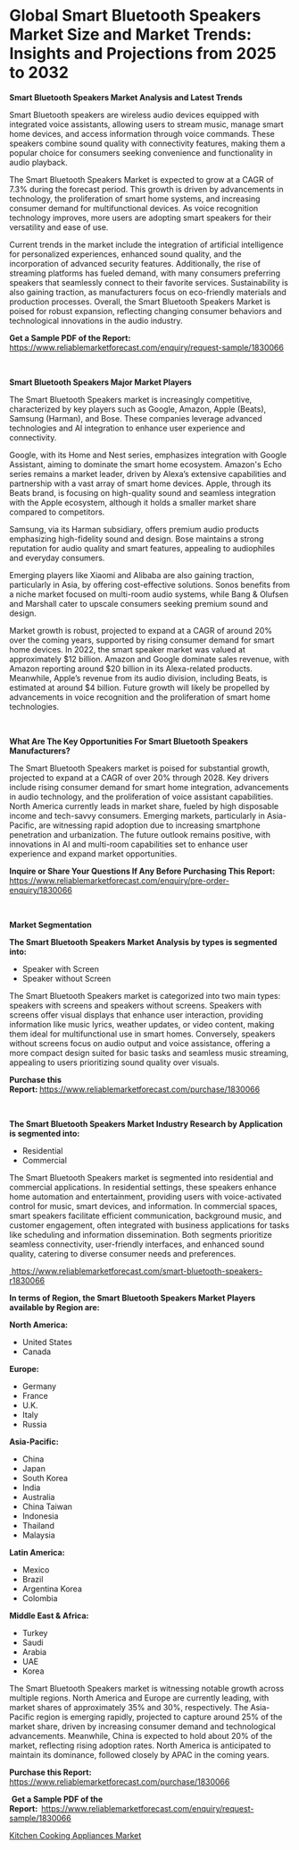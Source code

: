 <p><h1>Global Smart Bluetooth Speakers Market Size and Market Trends: Insights and Projections from 2025 to 2032</h1></p><p><strong>Smart Bluetooth Speakers Market Analysis and Latest Trends</strong></p>
<p><p>Smart Bluetooth speakers are wireless audio devices equipped with integrated voice assistants, allowing users to stream music, manage smart home devices, and access information through voice commands. These speakers combine sound quality with connectivity features, making them a popular choice for consumers seeking convenience and functionality in audio playback.</p><p>The Smart Bluetooth Speakers Market is expected to grow at a CAGR of 7.3% during the forecast period. This growth is driven by advancements in technology, the proliferation of smart home systems, and increasing consumer demand for multifunctional devices. As voice recognition technology improves, more users are adopting smart speakers for their versatility and ease of use.</p><p>Current trends in the market include the integration of artificial intelligence for personalized experiences, enhanced sound quality, and the incorporation of advanced security features. Additionally, the rise of streaming platforms has fueled demand, with many consumers preferring speakers that seamlessly connect to their favorite services. Sustainability is also gaining traction, as manufacturers focus on eco-friendly materials and production processes. Overall, the Smart Bluetooth Speakers Market is poised for robust expansion, reflecting changing consumer behaviors and technological innovations in the audio industry.</p></p>
<p><strong>Get a Sample PDF of the Report:&nbsp;</strong> <a href="https://www.reliablemarketforecast.com/enquiry/request-sample/1830066?utm_campaign=1134&utm_medium=2&utm_source=Github&utm_content=ia&utm_term=09022025&utm_id=smart-bluetooth-speakers">https://www.reliablemarketforecast.com/enquiry/request-sample/1830066</a></p>
<p>&nbsp;</p>
<p><strong>Smart Bluetooth Speakers Major Market Players</strong></p>
<p><p>The Smart Bluetooth Speakers market is increasingly competitive, characterized by key players such as Google, Amazon, Apple (Beats), Samsung (Harman), and Bose. These companies leverage advanced technologies and AI integration to enhance user experience and connectivity. </p><p>Google, with its Home and Nest series, emphasizes integration with Google Assistant, aiming to dominate the smart home ecosystem. Amazon's Echo series remains a market leader, driven by Alexa’s extensive capabilities and partnership with a vast array of smart home devices. Apple, through its Beats brand, is focusing on high-quality sound and seamless integration with the Apple ecosystem, although it holds a smaller market share compared to competitors. </p><p>Samsung, via its Harman subsidiary, offers premium audio products emphasizing high-fidelity sound and design. Bose maintains a strong reputation for audio quality and smart features, appealing to audiophiles and everyday consumers. </p><p>Emerging players like Xiaomi and Alibaba are also gaining traction, particularly in Asia, by offering cost-effective solutions. Sonos benefits from a niche market focused on multi-room audio systems, while Bang & Olufsen and Marshall cater to upscale consumers seeking premium sound and design.</p><p>Market growth is robust, projected to expand at a CAGR of around 20% over the coming years, supported by rising consumer demand for smart home devices. In 2022, the smart speaker market was valued at approximately $12 billion. Amazon and Google dominate sales revenue, with Amazon reporting around $20 billion in its Alexa-related products. Meanwhile, Apple’s revenue from its audio division, including Beats, is estimated at around $4 billion. Future growth will likely be propelled by advancements in voice recognition and the proliferation of smart home technologies.</p></p>
<p>&nbsp;</p>
<p><strong>What Are The Key Opportunities For Smart Bluetooth Speakers Manufacturers?</strong></p>
<p><p>The Smart Bluetooth Speakers market is poised for substantial growth, projected to expand at a CAGR of over 20% through 2028. Key drivers include rising consumer demand for smart home integration, advancements in audio technology, and the proliferation of voice assistant capabilities. North America currently leads in market share, fueled by high disposable income and tech-savvy consumers. Emerging markets, particularly in Asia-Pacific, are witnessing rapid adoption due to increasing smartphone penetration and urbanization. The future outlook remains positive, with innovations in AI and multi-room capabilities set to enhance user experience and expand market opportunities.</p></p>
<p><strong>Inquire or Share Your Questions If Any Before Purchasing This Report:</strong> <a href="https://www.reliablemarketforecast.com/enquiry/pre-order-enquiry/1830066?utm_campaign=1134&utm_medium=2&utm_source=Github&utm_content=ia&utm_term=09022025&utm_id=smart-bluetooth-speakers">https://www.reliablemarketforecast.com/enquiry/pre-order-enquiry/1830066</a></p>
<p>&nbsp;</p>
<p><strong>Market Segmentation</strong></p>
<p><strong>The Smart Bluetooth Speakers Market Analysis by types is segmented into:</strong></p>
<p><ul><li>Speaker with Screen</li><li>Speaker without Screen</li></ul></p>
<p><p>The Smart Bluetooth Speakers market is categorized into two main types: speakers with screens and speakers without screens. Speakers with screens offer visual displays that enhance user interaction, providing information like music lyrics, weather updates, or video content, making them ideal for multifunctional use in smart homes. Conversely, speakers without screens focus on audio output and voice assistance, offering a more compact design suited for basic tasks and seamless music streaming, appealing to users prioritizing sound quality over visuals.</p></p>
<p><strong>Purchase this Report:&nbsp;</strong><a href="https://www.reliablemarketforecast.com/purchase/1830066?utm_campaign=1134&utm_medium=2&utm_source=Github&utm_content=ia&utm_term=09022025&utm_id=smart-bluetooth-speakers">https://www.reliablemarketforecast.com/purchase/1830066</a></p>
<p>&nbsp;</p>
<p><strong>The Smart Bluetooth Speakers Market Industry Research by Application is segmented into:</strong></p>
<p><ul><li>Residential</li><li>Commercial</li></ul></p>
<p><p>The Smart Bluetooth Speakers market is segmented into residential and commercial applications. In residential settings, these speakers enhance home automation and entertainment, providing users with voice-activated control for music, smart devices, and information. In commercial spaces, smart speakers facilitate efficient communication, background music, and customer engagement, often integrated with business applications for tasks like scheduling and information dissemination. Both segments prioritize seamless connectivity, user-friendly interfaces, and enhanced sound quality, catering to diverse consumer needs and preferences.</p></p>
<p><a href="https://www.reliablemarketforecast.com/smart-bluetooth-speakers-r1830066?utm_campaign=1134&utm_medium=2&utm_source=Github&utm_content=ia&utm_term=09022025&utm_id=smart-bluetooth-speakers">&nbsp;https://www.reliablemarketforecast.com/smart-bluetooth-speakers-r1830066</a></p>
<p><strong>In terms of Region, the Smart Bluetooth Speakers Market Players available by Region are:</strong></p>
<p>
    <p> <strong> North America: </strong>
        <ul>
            <li>United States</li>
            <li>Canada</li>
        </ul>
        </p> 
    <p> <strong> Europe: </strong>
        <ul>
            <li>Germany</li>
            <li>France</li>
            <li>U.K.</li>
            <li>Italy</li>
            <li>Russia</li>
        </ul>
        </p> 
    <p> <strong> Asia-Pacific: </strong>
        <ul>
            <li>China</li>
            <li>Japan</li>
            <li>South Korea</li>
            <li>India</li>
            <li>Australia</li>
            <li>China Taiwan</li>
            <li>Indonesia</li>
            <li>Thailand</li>
            <li>Malaysia</li>
        </ul>
        </p> 
    <p> <strong> Latin America: </strong>
        <ul>
            <li>Mexico</li>
            <li>Brazil</li>
            <li>Argentina Korea</li>
            <li>Colombia</li>
        </ul>
        </p> 
    <p> <strong> Middle East & Africa: </strong>
        <ul>
            <li>Turkey</li>
            <li>Saudi</li>
            <li>Arabia</li>
            <li>UAE</li>
            <li>Korea</li>
        </ul>
    </p>
    </p>
<p><p>The Smart Bluetooth Speakers market is witnessing notable growth across multiple regions. North America and Europe are currently leading, with market shares of approximately 35% and 30%, respectively. The Asia-Pacific region is emerging rapidly, projected to capture around 25% of the market share, driven by increasing consumer demand and technological advancements. Meanwhile, China is expected to hold about 20% of the market, reflecting rising adoption rates. North America is anticipated to maintain its dominance, followed closely by APAC in the coming years.</p></p>
<p><strong>Purchase this Report: </strong><a href="https://www.reliablemarketforecast.com/purchase/1830066?utm_campaign=1134&utm_medium=2&utm_source=Github&utm_content=ia&utm_term=09022025&utm_id=smart-bluetooth-speakers">https://www.reliablemarketforecast.com/purchase/1830066</a></p>
<p>&nbsp;<strong>Get a Sample PDF of the Report:&nbsp;&nbsp;</strong><a href="https://www.reliablemarketforecast.com/enquiry/request-sample/1830066?utm_campaign=1134&utm_medium=2&utm_source=Github&utm_content=ia&utm_term=09022025&utm_id=smart-bluetooth-speakers">https://www.reliablemarketforecast.com/enquiry/request-sample/1830066</a></p>
<p><strong></strong></p>
<p><p><a href="https://github.com/BryceTownsendr/Market-Research-Report-List-7/blob/main/kitchen-cooking-appliances-market.md?utm_campaign=1134&utm_medium=2&utm_source=Github&utm_content=ia&utm_term=09022025&utm_id=smart-bluetooth-speakers">Kitchen Cooking Appliances Market</a></p></p>